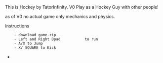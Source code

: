 This is Hockey by TatorInfinity.
V0
Play as a Hockey Guy with other people!




as of V0 no actual game only mechanics and physics.

Instructions







        - download game.zip
        - Left and Right Dpad           to run
        - A/X to Jump
        - X/ SQUARE to Kick
      
        
- 
